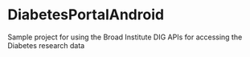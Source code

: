 # DiabetesPortalAndroid
Sample project for using the Broad Institute DIG APIs for accessing the Diabetes research data

